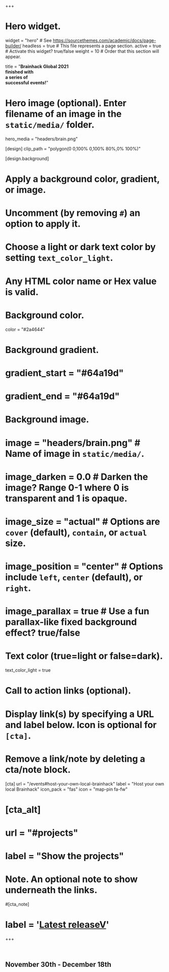 +++
# Hero widget.
widget = "hero"  # See https://sourcethemes.com/academic/docs/page-builder/
headless = true  # This file represents a page section.
active = true  # Activate this widget? true/false
weight = 10  # Order that this section will appear.

title = "**Brainhack Global 2021 <br> finished with <br> a series of <br> successful events!**"

# Hero image (optional). Enter filename of an image in the `static/media/` folder.
hero_media = "headers/brain.png"

[design]
  clip_path = "polygon(0 0,100% 0,100% 80%,0% 100%)"

[design.background]
  # Apply a background color, gradient, or image.
  #   Uncomment (by removing `#`) an option to apply it.
  #   Choose a light or dark text color by setting `text_color_light`.
  #   Any HTML color name or Hex value is valid.

  # Background color.
  color = "#2a4644"
  
  # Background gradient.
  # gradient_start = "#64a19d"
  # gradient_end = "#64a19d"
  
  # Background image.
 # image = "headers/brain.png"  # Name of image in `static/media/`.
 # image_darken = 0.0  # Darken the image? Range 0-1 where 0 is transparent and 1 is opaque.
 # image_size = "actual"  #  Options are `cover` (default), `contain`, or `actual` size.
 # image_position = "center"  # Options include `left`, `center` (default), or `right`.
 # image_parallax = true  # Use a fun parallax-like fixed background effect? true/false
  
  # Text color (true=light or false=dark).
  text_color_light = true

# Call to action links (optional).
#   Display link(s) by specifying a URL and label below. Icon is optional for `[cta]`.
#   Remove a link/note by deleting a cta/note block.
[cta]
  url = "/events#host-your-own-local-brainhack"
  label = "Host your own local Brainhack"
  icon_pack = "fas"
  icon = "map-pin fa-fw"
#   
# [cta_alt]
#   url = "#projects"
#   label = "Show the projects"

# Note. An optional note to show underneath the links.
#[cta_note]
#  label = '<a class="js-github-release" href="https://sourcethemes.com/academic/updates" data-repo="gcushen/hugo-academic">Latest releaseV</a>'
+++


<br>

## **November 30th - December 18th**

<br>
<br>
